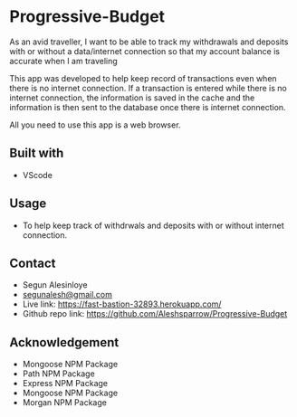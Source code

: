 # Progressive-Budget

As an avid traveller, I want to be able to track my withdrawals and deposits with or without a data/internet connection so that my account balance is accurate when I am traveling

This app was developed to help keep record of transactions even when there is no internet connection. If a transaction is entered while there is no internet connection, the information is saved in the cache and the information is then sent to the database once there is internet connection.

All you need to use this app is a web browser.


## Built with
* VScode


## Usage
* To help keep track of withdrwals and deposits with or without internet connection.

## Contact
* Segun Alesinloye 
* segunalesh@gmail.com 
* Live link: https://fast-bastion-32893.herokuapp.com/
* Github repo link: https://github.com/Aleshsparrow/Progressive-Budget

## Acknowledgement
* Mongoose NPM Package
* Path NPM Package
* Express NPM Package
* Mongoose NPM Package
* Morgan NPM Package